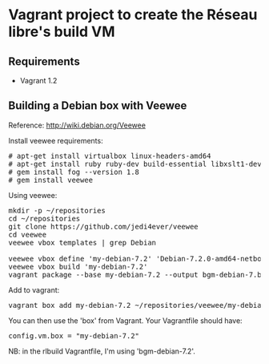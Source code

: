 Vagrant project to create the Réseau libre's build VM
=====================================================

Requirements
------------

* Vagrant 1.2

Building a Debian box with Veewee
---------------------------------

Reference: http://wiki.debian.org/Veewee

Install veewee requirements:

<pre>
# apt-get install virtualbox linux-headers-amd64
# apt-get install ruby ruby-dev build-essential libxslt1-dev libxml2-dev
# gem install fog --version 1.8
# gem install veewee
</pre>

Using veewee:

<pre>
mkdir -p ~/repositories
cd ~/repositories
git clone https://github.com/jedi4ever/veewee
cd veewee
veewee vbox templates | grep Debian

veewee vbox define 'my-debian-7.2' 'Debian-7.2.0-amd64-netboot' --workdir=~/repositories/veewee
veewee vbox build 'my-debian-7.2'
vagrant package --base my-debian-7.2 --output bgm-debian-7.box
</pre>

Add to vagrant:

<pre>
vagrant box add my-debian-7.2 ~/repositories/veewee/my-debian-7.2.box
</pre>

You can then use the 'box' from Vagrant. Your Vagrantfile should have:

<pre>
config.vm.box = "my-debian-7.2"
</pre>

NB: in the rlbuild Vagrantfile, I'm using 'bgm-debian-7.2'.

